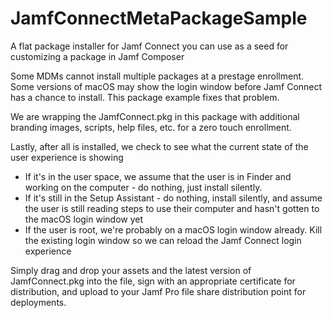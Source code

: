 # JamfConnectMetaPackageSample
 A flat package installer for Jamf Connect you can use as a seed for 
	customizing a package in Jamf Composer
	
Some MDMs cannot install multiple packages at a prestage enrollment.
Some versions of macOS may show the login window before Jamf Connect has a
	chance to install.
This package example fixes that problem.

We are wrapping the JamfConnect.pkg in this package with additional branding
images, scripts, help files, etc. for a zero touch enrollment.

Lastly, after all is installed, we check to see what the current state of 
the user experience is showing

* If it's in the user space, we assume that the user is in Finder and working
  on the computer - do nothing, just install silently.
* If it's still in the Setup Assistant - do nothing, install silently, and
  assume the user is still reading steps to use their computer and hasn't 
  gotten to the macOS login window yet
* If the user is root, we're probably on a macOS login window already.  Kill
  the existing login window so we can reload the Jamf Connect login experience

Simply drag and drop your assets and the latest version of JamfConnect.pkg
into the file, sign with an appropriate certificate for distribution,
and upload to your Jamf Pro file share distribution point for deployments.